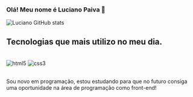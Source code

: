 ### Olá! Meu nome é Luciano Paiva 🙂

![Luciano GitHub stats](https://github-readme-stats.vercel.app/api?username=LucianShelby&show_icons=true&theme=dracula)

## Tecnologias que mais utilizo no meu dia.

<div style= "display: inline_block"><br/>
    <img align="center" alt="html5" src="https://img.shields.io/badge/HTML5-E34F26?style=for-the-badge&logo=html5&logoColor=white">
    <img align="center" alt="css3" src="https://img.shields.io/badge/CSS3-1572B6?style=for-the-badge&logo=css3&logoColor=white">
</div> <br>

Sou novo em programação, estou estudando para que no futuro consiga uma oportunidade na área de programação como front-end!
